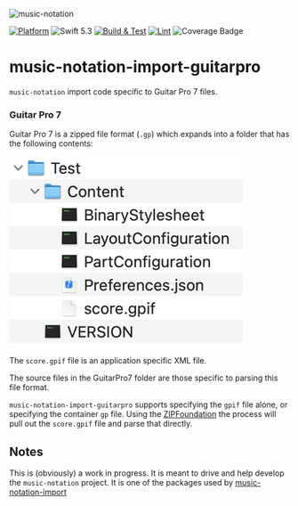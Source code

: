 ![music-notation](https://user-images.githubusercontent.com/62043/111560932-cf4d1180-8750-11eb-842e-3159015c61ab.png)

[![Platform](https://img.shields.io/badge/Platforms-macOS%20-lightgrey.svg)](https://github.com/music-notation-swift/music-notation-import-guitarpro)
![Swift 5.3](https://img.shields.io/badge/Swift-5.3-F28D00.svg)
[![Build & Test](https://github.com/music-notation-swift/music-notation-import-guitarpro/actions/workflows/build-test.yml/badge.svg)](https://github.com/music-notation-swift/music-notation-import-guitarpro/actions/workflows/build-test.yml)
[![Lint](https://github.com/music-notation-swift/music-notation-import-guitarpro/actions/workflows/swiftlint.yml/badge.svg)](https://github.com/music-notation-swift/music-notation-import-guitarpro/actions/workflows/swiftlint.yml)
![Coverage Badge](https://img.shields.io/endpoint?url=https://gist.githubusercontent.com/woolie/b9f858cfba09911bd1755bdc40dd5a35/raw/music-notation-import-guitarpro__heads_main.json)

# music-notation-import-guitarpro

`music-notation` import code specific to Guitar Pro 7 files.

### Guitar Pro 7

Guitar Pro 7 is a zipped file format (`.gp`) which expands into a folder that has the following contents:

![Guitar Pro 7 File Format](images/gp7-contents.png)

The `score.gpif` file is an application specific XML file.

The source files in the GuitarPro7 folder are those specific to parsing this file format.

`music-notation-import-guitarpro` supports specifying the `gpif` file alone, or specifying the container `gp` file. Using the [ZIPFoundation](https://github.com/weichsel/ZIPFoundation) the process will pull out the `score.gpif` file and parse that directly.


## Notes

This is (obviously) a work in progress. It is meant to drive and help develop the `music-notation` project. It is one of the packages used by [music-notation-import](https://github.com/music-notation-swift/music-notation-import)
